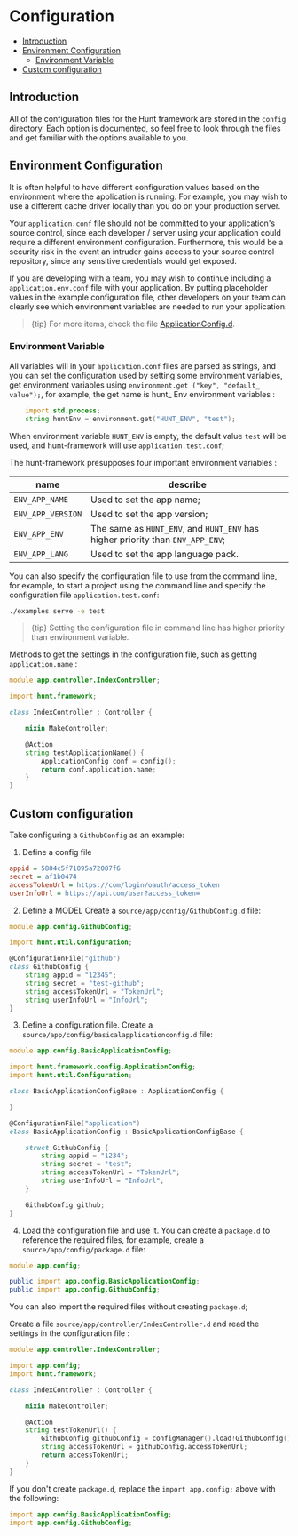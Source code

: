 # Configuration

- [Introduction](#introduction)
- [Environment Configuration](#environment-configuration)
    - [Environment Variable](#environment-variable)
- [Custom configuration](#custom-configuration)

<a name="introduction"></a>
## Introduction

All of the configuration files for the Hunt framework are stored in the `config` directory. Each option is documented, so feel free to look through the files and get familiar with the options available to you.

<a name="environment-configuration"></a>
## Environment Configuration

It is often helpful to have different configuration values based on the environment where the application is running. For example, you may wish to use a different cache driver locally than you do on your production server.

Your `application.conf` file should not be committed to your application's source control, since each developer / server using your application could require a different environment configuration. Furthermore, this would be a security risk in the event an intruder gains access to your source control repository, since any sensitive credentials would get exposed.

If you are developing with a team, you may wish to continue including a `application.env.conf` file with your application. By putting placeholder values in the example configuration file, other developers on your team can clearly see which environment variables are needed to run your application. 

> {tip} For more items, check the file [ApplicationConfig.d](https://github.com/huntlabs/hunt-framework/blob/master/source/hunt/framework/config/ApplicationConfig.d).

<a name="environment-variable"></a>
### Environment Variable

All variables will in your `application.conf` files are parsed as strings, and you can set the configuration used by setting some environment variables, get environment variables using `environment.get ("key", "default_ value");`, for example, the get name is hunt_ Env environment variables :

```d
    import std.process;
    string huntEnv = environment.get("HUNT_ENV", "test");
```
When environment variable `HUNT_ENV` is empty, the default value `test` will be used, and hunt-framework will use `application.test.conf`;

The hunt-framework presupposes four important environment variables :

name | describe
---|---
`ENV_APP_NAME` | Used to set the app name;
`ENV_APP_VERSION` | Used to set the app version;
`ENV_APP_ENV` | The same as `HUNT_ENV`, and `HUNT_ENV` has higher priority than `ENV_APP_ENV`;
`ENV_APP_LANG` | Used to set the app language pack.

You can also specify the configuration file to use from the command line, for example, to start a project using the command line and specify the configuration file `application.test.conf`:

```sh
./examples serve -e test
```

> {tip} Setting the configuration file in command line has higher priority than environment variable.

Methods to get the settings in the configuration file, such as getting `application.name` :

```d
module app.controller.IndexController;

import hunt.framework;

class IndexController : Controller {

    mixin MakeController;

    @Action 
    string testApplicationName() {
        ApplicationConfig conf = config();
        return conf.application.name;
    }
}
```

<a name="acustom-configuration"></a>
## Custom configuration

Take configuring a `GithubConfig` as an example:

1. Define a config file
```ini
appid = 5804c5f71095a72087f6
secret = af1b0474
accessTokenUrl = https://com/login/oauth/access_token
userInfoUrl = https://api.com/user?access_token=
```

2. Define a MODEL
Create a `source/app/config/GithubConfig.d` file:

```d
module app.config.GithubConfig;

import hunt.util.Configuration;

@ConfigurationFile("github")
class GithubConfig {
    string appid = "12345";
    string secret = "test-github";
    string accessTokenUrl = "TokenUrl";
    string userInfoUrl = "InfoUrl";
}
```

3. Define a configuration file.
Create a `source/app/config/basicalapplicationconfig.d` file:

```d
module app.config.BasicApplicationConfig;

import hunt.framework.config.ApplicationConfig;
import hunt.util.Configuration;

class BasicApplicationConfigBase : ApplicationConfig {

}

@ConfigurationFile("application")
class BasicApplicationConfig : BasicApplicationConfigBase {

    struct GithubConfig {
        string appid = "1234";
        string secret = "test";
        string accessTokenUrl = "TokenUrl";
        string userInfoUrl = "InfoUrl";
    }

    GithubConfig github;
}
```

4. Load the configuration file and use it.
You can create a `package.d` to reference the required files, for example, create a `source/app/config/package.d` file:

```d
module app.config;

public import app.config.BasicApplicationConfig;
public import app.config.GithubConfig;
```
You can also import the required files without creating `package.d`;
<br />

Create a file `source/app/controller/IndexController.d` and read the settings in the configuration file :

```d
module app.controller.IndexController;

import app.config;
import hunt.framework;

class IndexController : Controller {

    mixin MakeController;

    @Action 
    string testTokenUrl() {
        GithubConfig githubConfig = configManager().load!GithubConfig();
        string accessTokenUrl = githubConfig.accessTokenUrl;
        return accessTokenUrl;
    }
}
```
If you don't create `package.d`, replace the `import app.config;` above with the following:

```d
import app.config.BasicApplicationConfig;
import app.config.GithubConfig;
```
